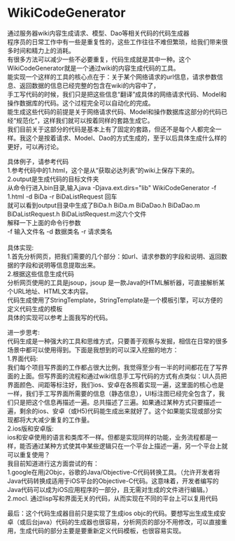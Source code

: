 # WikiCodeGenerator
通过服务器wiki内容生成请求、模型、Dao等相关代码的代码生成器<br>
程序员的日常工作中有一些是重复性的，这些工作往往不难但繁琐，给我们带来很多时间和精力上的消耗。<br>
有很多方法可以减少一些不必要重复，代码生成就是其中一种。这个WikiCodeGenerator就是一个通过wiki的内容生成代码的工具。<br>
能实现一个这样的工具的核心点在于：关于某个网络请求的url信息，请求参数信息、返回数据的信息已经完整的包含在wiki的内容中了，<br>
手工写代码的时候，我们只是把这些信息“翻译”成具体的网络请求代码、Model和操作数据库的代码。这个过程完全可以自动化的完成。<br>
能生成这些代码的前提是关于网络请求代码、Model和操作数据库这部分的代码已经“规范化”，这样我们就可以按着同样的套路生成它。<br>
我们目前关于这部分的代码是基本上有了固定的套路，但还不是每个人都完全一样。我这个是按着请求、Model、Dao的方式生成的，至于以后具体生成什么样的更好，可以再讨论。<br>

具体例子，请参考代码<br>
1.参考代码中的1.html，这个是从“获取必达列表”的wiki上保存下来的。<br>
2.output是生成代码的目标文件夹<br>
从命令行进入bin目录,输入java -Djava.ext.dirs="lib" WikiCodeGenerator -f 1.html -d BiDa -r BiDaListRequest 回车<br>
就可以看到output目录中生成了BiDa.h BiDa.m BiDaDao.h BiDaDao.m BiDaListRequest.h BiDaListRequest.m这六个文件<br>
解释一下上面的命令行参数<br>
-f 输入文件名 -d 数据类名 -r 请求类名<br>
<br>
具体实现:<br>
1.首先分析网页，把我们需要的几个部分：如url、请求参数的字段和说明、返回数据的字段和说明等信息提取出来。<br>
2.根据这些信息生成代码<br>
分析网页使用的工具是jsoup，jsoup 是一款Java的HTML解析器，可直接解析某个URL地址、HTML文本内容。<br>
代码生成使用了StringTemplate，StringTemplate是一个模板引擎，可以方便的定义代码生成的模板<br>
具体的实现可以参考上面我写的代码。<br>

进一步思考:<br>
代码生成是一种强大的工具和思维方式，只要善于观察与发掘，相信在日常的很多场景中都可以使用得到。下面是我想到的可以深入挖掘的地方：<br>
1.界面代码:<br>
我们每个项目写界面的工作都占很大比例，我觉得至少有一半的时间都花在了写界面的上面。但写界面的流程和通过wiki信息手工写代码的方式有点类似：UI人员把界面颜色、间距等标注好，我们ios、安卓在各照着实现一遍，这里面的核心也是一样，我们手工写界面所需要的信息（静态信息），UI标注图已经完全包含了，我们只是把这个信息再描述一遍。总共描述了三遍。如果通过某种方式只要描述一遍，剩余的ios、安卓（或H5)代码能生成出来就好了。这个如果能实现或部分实现都将大大减少重复的工作量。<br>
2.ios版和安卓版:<br>
ios和安卓使用的语言和类库不一样。但都是实现同样的功能，业务流程都是一样，能否通过某种方式使其中某些逻辑只在一个平台上描述一遍，另一个平台上就可以重复使用？<br>
我目前知道进行这方面尝试的有：<br>
1.google在用j2Objc，谷歌的Java/Objective-C代码转换工具。（允许开发者将Java代码转换成适用于iOS平台的Objective-C代码。这意味着，开发者编写的Java代码可以成为iOS应用程序的一部分，且无需对生成的文件进行编辑。）<br>
2.mocl. 通过lisp写和界面无关的代码，从而实现在不同的平台上可以复用代码<br>

最后：这个代码生成器目前只是实现了生成ios objc的代码。要想写出生成生成安卓（或后台java）代码的生成器也很容易，分析网页的部分不用修改，可以直接重用，生成代码的部分主要是要重新定义代码模板，也很容易实现。
